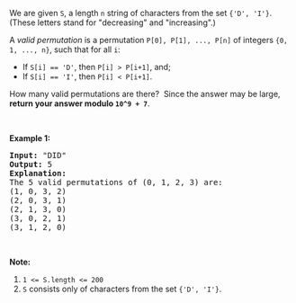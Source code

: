 <p>We are given <code>S</code>, a length <code>n</code> string of characters from the set <code>{&#39;D&#39;, &#39;I&#39;}</code>. (These letters stand for &quot;decreasing&quot; and &quot;increasing&quot;.)</p>

<p>A&nbsp;<em>valid permutation</em>&nbsp;is a permutation <code>P[0], P[1], ..., P[n]</code> of integers&nbsp;<code>{0, 1, ..., n}</code>, such that for all <code>i</code>:</p>

<ul>
	<li>If <code>S[i] == &#39;D&#39;</code>, then <code>P[i] &gt; P[i+1]</code>, and;</li>
	<li>If <code>S[i] == &#39;I&#39;</code>, then <code>P[i] &lt; P[i+1]</code>.</li>
</ul>

<p>How many valid permutations are there?&nbsp; Since the answer may be large, <strong>return your answer modulo <code>10^9 + 7</code></strong>.</p>

<p>&nbsp;</p>

<p><strong>Example 1:</strong></p>

<pre>
<strong>Input: </strong><span id="example-input-1-1">&quot;DID&quot;</span>
<strong>Output: </strong><span id="example-output-1">5</span>
<strong>Explanation: </strong>
The 5 valid permutations of (0, 1, 2, 3) are:
(1, 0, 3, 2)
(2, 0, 3, 1)
(2, 1, 3, 0)
(3, 0, 2, 1)
(3, 1, 2, 0)
</pre>

<p>&nbsp;</p>

<p><strong>Note:</strong></p>

<ol>
	<li><code>1 &lt;= S.length &lt;= 200</code></li>
	<li><code>S</code> consists only of characters from the set <code>{&#39;D&#39;, &#39;I&#39;}</code>.</li>
</ol>

<div>
<p>&nbsp;</p>
</div>

